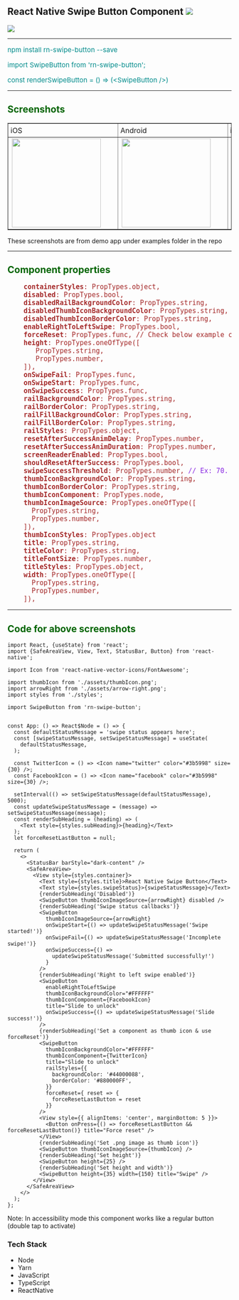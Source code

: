 ## React Native Swipe Button Component <img src="https://img.shields.io/badge/contributions-welcome-brightgreen.svg?style=flat" /> 
<a href="https://nodei.co/npm/rn-swipe-button/"><img src="https://nodei.co/npm/rn-swipe-button.png?downloads=true&downloadRank=true&stars=true"></a>

<hr>
<div style="color:darkcyan; font-size: 15px;">
    <p>npm install rn-swipe-button --save</p>
    <p>import SwipeButton from 'rn-swipe-button';</p>
    const renderSwipeButton = () => (&lt;SwipeButton /&gt;) 
</div>
<hr>
<div>
  <h2 style="color:darkgreen;">Screenshots</h2>
  <table border>
	<tr">
	  <td style="padding: 5px;"><span>iOS</span></td>
	  <td style="padding: 5px;"><span>Android</span></td>
  	<td style="padding: 5px;"><span>iOS GIF</span></td>
	</tr>
	<tr>
     	  <td><img src="https://udaysravank.github.io/RNSwipeButton/rn-swipe-button-ios.png" width="200" style="margin-right: 30px;"/></td>
     	  <td><img src="https://udaysravank.github.io/RNSwipeButton/rn-swipe-button.png" style="margin-right: 30px;" width="200"/></td>
        <td><img src="https://udaysravank.github.io/RNSwipeButton/rn-swipe-button.gif" style="margin-right: 30px;" width="200"/></td>
	</tr>
  </table>
  <p>These screenshots are from demo app under examples folder in the repo</p>
</div>
<hr>
<h2 style="color:darkgreen;">Component properties</h2>
<pre style="font-size: 15px; color: brown;">
    <b>containerStyles</b>: PropTypes.object,
    <b>disabled</b>: PropTypes.bool,
    <b>disabledRailBackgroundColor</b>: PropTypes.string,
    <b>disabledThumbIconBackgroundColor</b>: PropTypes.string,
    <b>disabledThumbIconBorderColor</b>: PropTypes.string,
    <b>enableRightToLeftSwipe</b>: PropTypes.bool,
    <b>forceReset</b>: PropTypes.func, <span>// Check below example code</span>
    <b>height</b>: PropTypes.oneOfType([
       PropTypes.string,
       PropTypes.number,
    ]),
    <b>onSwipeFail</b>: PropTypes.func,
    <b>onSwipeStart</b>: PropTypes.func,
    <b>onSwipeSuccess</b>: PropTypes.func,
    <b>railBackgroundColor</b>: PropTypes.string,
    <b>railBorderColor</b>: PropTypes.string,
    <b>railFillBackgroundColor</b>: PropTypes.string,
    <b>railFillBorderColor</b>: PropTypes.string,
    <b>railStyles</b>: PropTypes.object,
    <b>resetAfterSuccessAnimDelay</b>: PropTypes.number,
    <b>resetAfterSuccessAnimDuration</b>: PropTypes.number,
    <b>screenReaderEnabled</b>: PropTypes.bool,
    <b>shouldResetAfterSuccess</b>: PropTypes.bool,
    <b>swipeSuccessThreshold</b>: PropTypes.number, <span style="color: blueviolet">// Ex: 70. Swipping 70% will be considered as successful swipe</span>
    <b>thumbIconBackgroundColor</b>: PropTypes.string,
    <b>thumbIconBorderColor</b>: PropTypes.string,
    <b>thumbIconComponent</b>: PropTypes.node,
    <b>thumbIconImageSource</b>: PropTypes.oneOfType([
      PropTypes.string,
      PropTypes.number,
    ]),
    <b>thumbIconStyles</b>: PropTypes.object
    <b>title</b>: PropTypes.string,
    <b>titleColor</b>: PropTypes.string,
    <b>titleFontSize</b>: PropTypes.number,
    <b>titleStyles</b>: PropTypes.object,
    <b>width</b>: PropTypes.oneOfType([
      PropTypes.string,
      PropTypes.number,
    ]),
</pre>
<hr>
<h2 style="color:darkgreen;">Code for above screenshots</h2>

```
import React, {useState} from 'react';
import {SafeAreaView, View, Text, StatusBar, Button} from 'react-native';

import Icon from 'react-native-vector-icons/FontAwesome';

import thumbIcon from './assets/thumbIcon.png';
import arrowRight from './assets/arrow-right.png';
import styles from './styles';

import SwipeButton from 'rn-swipe-button';


const App: () => React$Node = () => {
  const defaultStatusMessage = 'swipe status appears here';
  const [swipeStatusMessage, setSwipeStatusMessage] = useState(
    defaultStatusMessage,
  );

  const TwitterIcon = () => <Icon name="twitter" color="#3b5998" size={30} />;
  const FacebookIcon = () => <Icon name="facebook" color="#3b5998" size={30} />;

  setInterval(() => setSwipeStatusMessage(defaultStatusMessage), 5000);
  const updateSwipeStatusMessage = (message) => setSwipeStatusMessage(message);
  const renderSubHeading = (heading) => (
    <Text style={styles.subHeading}>{heading}</Text>
  );
  let forceResetLastButton = null;

  return (
    <>
      <StatusBar barStyle="dark-content" />
      <SafeAreaView>
        <View style={styles.container}>
          <Text style={styles.title}>React Native Swipe Button</Text>
          <Text style={styles.swipeStatus}>{swipeStatusMessage}</Text>
          {renderSubHeading('Disabled')}
          <SwipeButton thumbIconImageSource={arrowRight} disabled />
          {renderSubHeading('Swipe status callbacks')}
          <SwipeButton
            thumbIconImageSource={arrowRight}
            onSwipeStart={() => updateSwipeStatusMessage('Swipe started!')}
            onSwipeFail={() => updateSwipeStatusMessage('Incomplete swipe!')}
            onSwipeSuccess={() =>
              updateSwipeStatusMessage('Submitted successfully!')
            }
          />
          {renderSubHeading('Right to left swipe enabled')}
          <SwipeButton
            enableRightToLeftSwipe
            thumbIconBackgroundColor="#FFFFFF"
            thumbIconComponent={FacebookIcon}
            title="Slide to unlock"
            onSwipeSuccess={() => updateSwipeStatusMessage('Slide success!')}
          />
          {renderSubHeading('Set a component as thumb icon & use forceReset')}
          <SwipeButton
            thumbIconBackgroundColor="#FFFFFF"
            thumbIconComponent={TwitterIcon}
            title="Slide to unlock"
            railStyles={{
              backgroundColor: '#44000088',
              borderColor: '#880000FF',
            }}
            forceReset={ reset => {
              forceResetLastButton = reset
            }}
          />
          <View style={{ alignItems: 'center', marginBottom: 5 }}>
            <Button onPress={() => forceResetLastButton && forceResetLastButton()} title="Force reset" />
          </View>  
          {renderSubHeading('Set .png image as thumb icon')}
          <SwipeButton thumbIconImageSource={thumbIcon} />
          {renderSubHeading('Set height')}
          <SwipeButton height={25} />
          {renderSubHeading('Set height and width')}
          <SwipeButton height={35} width={150} title="Swipe" />
        </View>
      </SafeAreaView>
    </>
  );
};
```

Note: In accessibility mode this component works like a regular button (double tap to activate)

### Tech Stack
<ul>
<li>Node</li>
<li>Yarn</li>
<li>JavaScript</li>
<li>TypeScript</li>
<li>ReactNative</li>
</ul>
